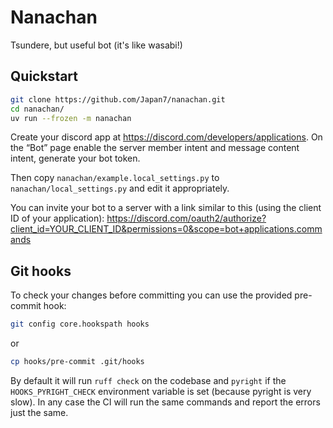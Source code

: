 # Nanachan

Tsundere, but useful bot (it's like wasabi!)

## Quickstart

```sh
git clone https://github.com/Japan7/nanachan.git
cd nanachan/
uv run --frozen -m nanachan
```

Create your discord app at https://discord.com/developers/applications.
On the “Bot” page enable the server member intent and message content intent, generate your bot token.

Then copy `nanachan/example.local_settings.py` to `nanachan/local_settings.py` and edit it appropriately.

You can invite your bot to a server with a link similar to this (using the client ID of your application):
https://discord.com/oauth2/authorize?client_id=YOUR_CLIENT_ID&permissions=0&scope=bot+applications.commands


## Git hooks

To check your changes before committing you can use the provided pre-commit hook:

```sh
git config core.hookspath hooks
```

or

```sh
cp hooks/pre-commit .git/hooks
```

By default it will run `ruff check` on the codebase and `pyright` if the
`HOOKS_PYRIGHT_CHECK` environment variable is set (because pyright is very
slow).
In any case the CI will run the same commands and report the errors just the same.
